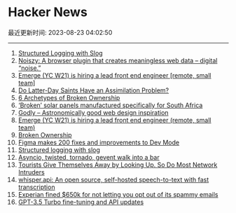 # Hacker News

最近更新时间: 2023-08-23 04:02:50

--- 
1. [Structured Logging with Slog](https://go.dev/blog/slog) 
2. [Noiszy: A browser plugin that creates meaningless web data – digital “noise.”](https://noiszy.com) 
3. [Emerge (YC W21) is hiring a lead front end engineer [remote, small team]](https://www.workatastartup.com/jobs/61922/) 
4. [Do Latter-Day Saints Have an Assimilation Problem?](https://fromthedesk.substack.com/p/do-latter-day-saints-have-assimilation-problem) 
5. [6 Archetypes of Broken Ownership](https://blog.alexewerlof.com/p/broken-ownership) 
6. [‘Broken’ solar panels manufactured specifically for South Africa](https://dailyinvestor.com/energy/28170/broken-solar-panels-manufactured-specifically-for-south-africa/) 
7. [Godly – Astronomically good web design inspiration](https://godly.website/) 
8. [Emerge (YC W21) is hiring a lead front end engineer (remote, small team)](https://www.workatastartup.com/jobs/61922/) 
9. [Broken Ownership](https://blog.alexewerlof.com/p/broken-ownership) 
10. [Figma makes 200 fixes and improvements to Dev Mode](https://figma.com/blog/dev-mode-fast-follows-200-new-features-and-fixes/) 
11. [Structured logging with slog](https://go.dev/blog/slog) 
12. [Asyncio, twisted, tornado, gevent walk into a bar](https://www.bitecode.dev/p/asyncio-twisted-tornado-gevent-walk) 
13. [Tourists Give Themselves Away by Looking Up. So Do Most Network Intruders](https://krebsonsecurity.com/2023/08/tourists-give-themselves-away-by-looking-up-so-do-most-network-intruders/) 
14. [whisper.api: An open source, self-hosted speech-to-text with fast transcription](https://github.com/innovatorved/whisper.api) 
15. [Experian fined $650k for not letting you opt out of its spammy emails](https://www.theverge.com/2023/8/22/23841646/experian-fined-spam-emails-ftc-doj) 
16. [GPT-3.5 Turbo fine-tuning and API updates](https://openai.com/blog/gpt-3-5-turbo-fine-tuning-and-api-updates) 
